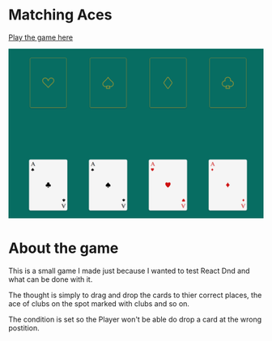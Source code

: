 # Matching Aces

[Play the game here](https://carinwood-matching-aces.netlify.app/)

<img src="src/images/screenshotcards.png" width="600" />

# About the game

This is a small game I made just because I wanted to test React Dnd and what can be done with it.

The thought is simply to drag and drop the cards to thier correct places, the ace of clubs on the spot marked with clubs and so on.

The condition is set so the Player won't be able do drop a card at the wrong postition.


